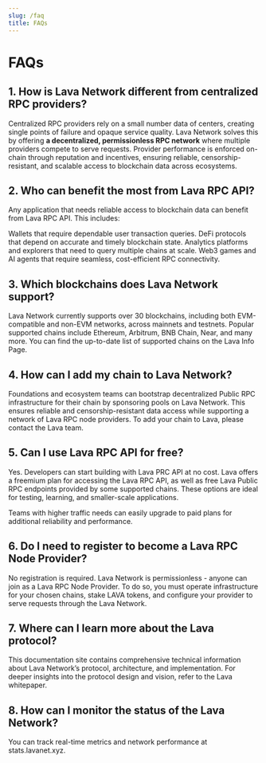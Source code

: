 ```yaml
---
slug: /faq
title: FAQs 
---
```


# FAQs

## 1. How is Lava Network different from centralized RPC providers?

Centralized RPC providers rely on a small number data of centers, creating single points of failure and opaque service quality. Lava Network solves this by offering **a decentralized, permissionless RPC network** where multiple providers compete to serve requests. Provider performance is enforced on-chain through reputation and incentives, ensuring reliable, censorship-resistant, and scalable access to blockchain data across ecosystems.


## 2. Who can benefit the most from Lava RPC API?

Any application that needs reliable access to blockchain data can benefit from Lava RPC API. This includes:


Wallets that require dependable user transaction queries.
DeFi protocols that depend on accurate and timely blockchain state.
Analytics platforms and explorers that need to query multiple chains at scale.
Web3 games and AI agents that require seamless, cost-efficient RPC connectivity.

## 3. Which blockchains does Lava Network support?

Lava Network currently supports over 30 blockchains, including both EVM-compatible and non-EVM networks, across mainnets and testnets. Popular supported chains include Ethereum, Arbitrum, BNB Chain, Near, and many more. You can find the up-to-date list of supported chains on the Lava Info Page.


## 4. How can I add my chain to Lava Network?

Foundations and ecosystem teams can bootstrap decentralized Public RPC infrastructure for their chain by sponsoring pools on Lava Network. This ensures reliable and censorship-resistant data access while supporting a network of Lava RPC node providers. To add your chain to Lava, please contact the Lava team.


## 5. Can I use Lava RPC API for free?

Yes. Developers can start building with Lava PRC API at no cost. Lava offers a freemium plan for accessing the Lava RPC API, as well as free Lava Public RPC endpoints provided by some supported chains. These options are ideal for testing, learning, and smaller-scale applications.

Teams with higher traffic needs can easily upgrade to paid plans for additional reliability and performance.


## 6. Do I need to register to become a Lava RPC Node Provider?

No registration is required. Lava Network is permissionless - anyone can join as a Lava RPC Node Provider. To do so, you must operate infrastructure for your chosen chains, stake LAVA tokens, and configure your provider to serve requests through the Lava Network.


## 7. Where can I learn more about the Lava protocol?

This documentation site contains comprehensive technical information about Lava Network’s protocol, architecture, and implementation. For deeper insights into the protocol design and vision, refer to the Lava whitepaper.


## 8. How can I monitor the status of the Lava Network?

You can track real-time metrics and network performance at stats.lavanet.xyz.





